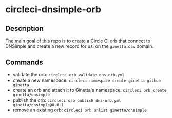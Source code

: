 # circleci-dnsimple-orb

## Description

The main goal of this repo is to create a Circle CI orb that connect to DNSimple and create a new record for us, on the `ginetta.dev` domain.

## Commands

-   validate the orb: `circleci orb validate dns-orb.yml`
-   create a new namespace: `circleci namespace create ginetta github ginetta`
-   create an orb and attach it to Ginetta's namespace: `circleci orb create ginetta/dnsimple`
-   publish the orb: `circleci orb publish dns-orb.yml ginetta/dnsimple@0.0.1`
-   remove an existing orb: `circleci orb unlist ginetta/dnsimple`
